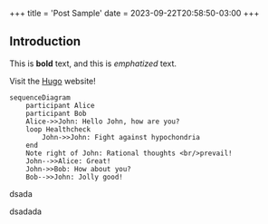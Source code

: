 +++
title = 'Post Sample'
date = 2023-09-22T20:58:50-03:00
+++

## Introduction

This is **bold** text, and this is *emphatized* text.

Visit the [Hugo](https://gohugo.io) website!


```mermaid
sequenceDiagram
    participant Alice
    participant Bob
    Alice->>John: Hello John, how are you?
    loop Healthcheck
        John->>John: Fight against hypochondria
    end
    Note right of John: Rational thoughts <br/>prevail!
    John-->>Alice: Great!
    John->>Bob: How about you?
    Bob-->>John: Jolly good!
```

dsada

<script type="text/tikz">
  \begin{tikzpicture}
    \draw (0,0) circle (1in);
  \end{tikzpicture}
</script>

dsadada